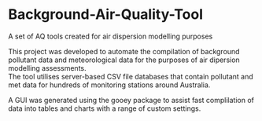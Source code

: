 # Background-Air-Quality-Tool
A set of AQ tools created for air dispersion modelling purposes

This project was developed to automate the compilation of background pollutant data and meteorological data for the purposes of air dipersion modelling assessments.  
The tool utilises server-based CSV file databases that contain pollutant and met data for hundreds of monitoring stations around Australia.  

A GUI was generated using the gooey package to assist fast complilation of data into tables and charts with a range of custom settings.
